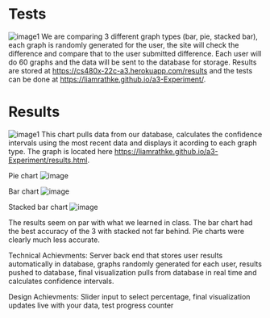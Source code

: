 # Tests
![image1](https://github.com/liamrathke/a3-Experiment/blob/main/tests.PNG)
We are comparing 3 different graph types (bar, pie, stacked bar), each graph is randomly generated for the user, the site will check the difference and compare that to the user submitted difference. Each user will do 60 graphs and the data will be sent to the database for storage. Results are stored at https://cs480x-22c-a3.herokuapp.com/results and the tests can be done at https://liamrathke.github.io/a3-Experiment/.

# Results
![image1](https://github.com/liamrathke/a3-Experiment/blob/main/results.PNG)
This chart pulls data from our database, calculates the confidence intervals using the most recent data and displays it acording to each graph type. The graph is located here https://liamrathke.github.io/a3-Experiment/results.html.

Pie chart
![image](https://user-images.githubusercontent.com/37818941/154110869-460d25b3-e23d-4fd9-bb74-7026cd5ae5cd.png)

Bar chart
![image](https://user-images.githubusercontent.com/37818941/154111048-37ca0a42-6b8e-4cdd-9cbe-663fb24f0c8a.png)

Stacked bar chart
![image](https://user-images.githubusercontent.com/37818941/154111157-fd5c5913-9a40-4aef-8e29-0fa1294132aa.png)

The results seem on par with what we learned in class. The bar chart had the best accuracy of the 3 with stacked not far behind. Pie charts were clearly much less accurate.

Technical Achievments: Server back end that stores user results automatically in database, graphs randomly generated for each user, results pushed to database, final visualization pulls from database in real time and calculates confidence intervals.

Design Achievments: Slider input to select percentage, final visualization updates live with your data, test progress counter
